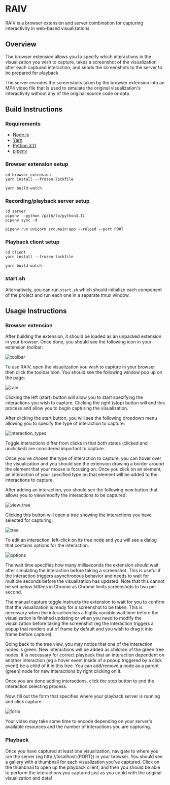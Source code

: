 # RAIV

RAIV is a browser extension and server combination for capturing
interactivity in web-based visualizations.

## Overview

The browser extension allows you to specify which interactions in the
visualization you wish to capture, takes a screenshot of the
visualization after each captured interaction, and sends the screenshots
to the server to be prepared for playback.

The server encodes the screenshots taken by the browser extension into
an MP4 video file that is used to simulate the original visualization's
interactivity without any of the original source code or data.

## Build Instructions

### Requirements

* [Node.js](https://nodejs.org/en/)
* [Yarn](https://yarnpkg.com/)
* [Python 3.11](https://www.python.org)
* [pipenv](https://pipenv.pypa.io/en/latest/)

### Browser extension setup

```
cd browser_extension
yarn install --frozen-lockfile

yarn build-watch
```

### Recording/playback server setup

```
cd server
pipenv --python /path/to/python3.11
pipenv sync -d

pipenv run uvicorn src.main:app --reload --port PORT
```

### Playback client setup

```
cd client
yarn install --frozen-lockfile

yarn build-watch
```

### start.sh

Alternatively, you can run `start.sh` which should initialize each
component of the project and run each one in a separate tmux window.

## Usage Instructions

### Browser extension

After building the extension, it should be loaded as an unpacked
extension in your browser. Once done, you should see the following
icon in your extension toolbar:

![toolbar](https://user-images.githubusercontent.com/8481770/230472259-5d5feaef-57e2-436a-bdf6-573d005a07ad.png)

To use RAIV, open the visualization you wish to capture in your
browser then click the toolbar icon. You should see the following
window pop up on the page:

![raiv](https://user-images.githubusercontent.com/8481770/230472520-9766dd89-b076-4b3c-ab38-f894a7cd2515.png)

Clicking the left (start) button will allow you to start specifying the
interactions you wish to capture. Clicking the right (stop) button will end
this process and allow you to begin capturing the visualization.

After clicking the start button, you will see the following dropdown
menu allowing you to specify the type of interaction to capture:

![interaction_types](https://user-images.githubusercontent.com/8481770/230473602-58e1063e-3d5a-4fff-8f89-7b171d5a5994.png)

Toggle interactions differ from clicks in that both states (clicked
and unclicked) are considered important to capture.

Once you've chosen the type of interaction to capture, you can hover
over the visualization and you should see the extension drawing a
border around the element that your mouse is focusing on. Once you
click on an element, an interaction of your specified type on that
element will be added to the interactions to capture.

After adding an interaction, you should see the following new button
that allows you to view/modify the interactions to be captured:

![view_tree](https://user-images.githubusercontent.com/8481770/230473668-36d6d4f6-6e7e-467b-ac00-cd722e693017.png)

Clicking this button will open a tree showing the interactions you
have selected for capturing.

![tree](https://user-images.githubusercontent.com/8481770/230473718-4ca08c55-6632-4645-b6f5-2e0626287cdc.png)

To edit an interaction, left-click on its tree node and you will see
a dialog that contains options for the interaction.

![options](https://user-images.githubusercontent.com/8481770/230473763-dc2cf847-712f-45d9-a18a-37da8b46ab52.png)

The wait time specifies how many milliseconds the extension should wait
after simulating the interaction before taking a screenshot. This is
useful if the interaction triggers asynchronous behavior and needs to
wait for multiple seconds before the visualization has updated. Note
that this cannot be set below 500ms in Chrome as Chrome limits
screenshots to two per second.

The manual capture toggle instructs the extension to wait for you to
confirm that the visualization is ready for a screenshot to be taken.
This is necessary when the interaction has a highly variable wait time
before the visualization is finished updating or when you need to
modify the visualization before taking the screenshot (eg the interaction
triggers a popup that renders out of frame by default and you wish to
drag it into frame before capture).

Going back to the tree view, you may notice that one of the interaction
nodes is green. New interactions will be added as children of the
green tree nodes. It is necessary for correct playback that an
interaction dependent on another interaction (eg a hover event inside of
a popup triggered by a click event) be a child of it in this tree. You
can add/remove a node as a parent (green) node for new interactions by
right clicking on it.

Once you are done adding interactions, click the stop button to end the
interaction selecting process.

Now, fill out the form that specifies where your playback server is
running and click capture:

![form](https://user-images.githubusercontent.com/8481770/230473798-3e3551d8-df04-44c6-af07-ac21ca7927c1.png)

Your video may take some time to encode depending on your server's
available resources and the number of interactions you are capturing.

### Playback

Once you have captured at least one visualization, navigate to where
you ran the server (eg http://localhost:{PORT}) in your browser. You
should see a gallery with a thumbnail for each visualization you've
captured. Click on the thumbnail to open up the playback client, and
then you should be able to perform the interactions you captured just
as you could with the original visualization and data!
